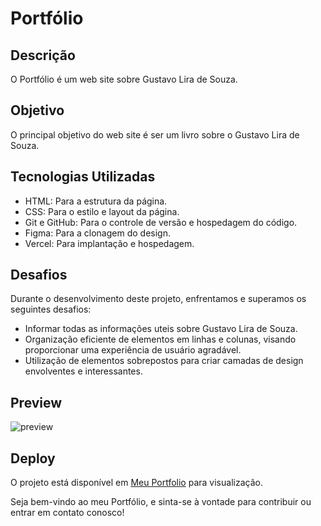 # Portfólio

## Descrição

O Portfólio é um web site sobre Gustavo Lira de Souza.

## Objetivo

O principal objetivo do web site é ser um livro sobre o Gustavo Lira de Souza.

## Tecnologias Utilizadas

- HTML: Para a estrutura da página.
- CSS: Para o estilo e layout da página.
- Git e GitHub: Para o controle de versão e hospedagem do código.
- Figma: Para a clonagem do design. 
- Vercel: Para implantação e hospedagem.

## Desafios

Durante o desenvolvimento deste projeto, enfrentamos e superamos os seguintes desafios:

- Informar todas as informações uteis sobre Gustavo Lira de Souza.
- Organização eficiente de elementos em linhas e colunas, visando proporcionar uma experiência de usuário agradável.
- Utilização de elementos sobrepostos para criar camadas de design envolventes e interessantes.

## Preview

![preview](https://github.com/GustavLira/Portfolio/assets/140671152/53783a90-9f51-4060-bdee-3d48bd2d8dae)


## Deploy

O projeto está disponível em [Meu Portfolio](https://portfolio-gustavo-liras-projects.vercel.app) para visualização.

Seja bem-vindo ao meu Portfólio, e sinta-se à vontade para contribuir ou entrar em contato conosco!

